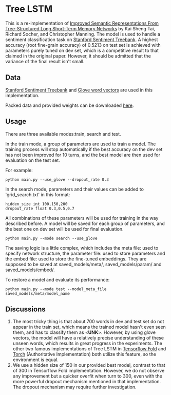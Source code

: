# Tree LSTM
This is a re-implementation of [Improved Semantic Representations From Tree-Structured Long Short-Term Memory Networks](http://arxiv.org/abs/1503.00075) by Kai Sheng Tai, Richard Socher, and Christopher Manning. The model is used to handle a sentiment classification task on [Stanford Sentiment Treebank](http://nlp.stanford.edu/sentiment/index.html).
A highest accuracy (root fine-grain accuracy) of 0.5213 on test set is achieved with parameters purely tuned on dev set, which is a competitive result to that claimed in the original paper. However, it should be admitted that the variance of the final result isn't small.

## Data
[Stanford Sentiment Treebank](http://nlp.stanford.edu/sentiment/index.html) and [Glove word vectors](http://nlp.stanford.edu/projects/glove/) are used in this implementation. 

Packed data and provided weights can be downloaded [here](https://drive.google.com/file/d/10N-zqlPEt1my1lVeG7U7G7uMdaDloyAx/view?usp=sharing).

## Usage
There are three available modes:train, search and test. 

In the train mode, a group of parameters are used to train a model. The training process will stop automatically if the best accuracy on the dev set has not been improved for 10 turns, and the best model are then used for evaluation on the test set.

For example:
```
python main.py --use_glove --dropout_rate 0.3
```
In the search mode, parameters and their values can be added to 'grid_search.txt' in this format:
```
hidden_size int 100,150,200
dropout_rate float 0.3,0.5,0.7
```
All combinations of these parameters will be used for training in the way described before. A model will be saved for each group of parameters, and the best one on dev set will be used for final evaluation.
```
python main.py --mode search --use_glove
```
The saving logic is a little complex, which includes the meta file: used to specify network structure, the parameter file: used to store parameters and the embed file: used to store the fine-tuned embeddings. They are supposed to be saved at saved_models/meta/, saved_models/param/ and saved_models/embed/.

To restore a model and evaluate its performance:
```
python main.py --mode test --model_meta_file saved_models/meta/model_name
```
## Discussions 
1. The most tricky thing is that about 700 words in dev and test set do not appear in the train set, which means the trained model hasn't even seen them, and has to classify them as <__UNK__>. However, by using glove vectors, the model will have a relatively precise understanding of these unseen words, which results in great progress in the experiments. The other two famous implementations of Tree LSTM in [Tensorflow Fold](https://github.com/tensorflow/fold/blob/master/tensorflow_fold/g3doc/sentiment.ipynb) and [Torch](https://github.com/stanfordnlp/treelstm) (Authoritative Implementation) both utilize this feature, so the environment is equal.
2. We use a hidden size of 150 in our provided best model, contrast to that of 300 in Tensorflow Fold implementation. However, we do not observe any improvement but a quicker overfit when turn to 300, even with the more powerful dropout mechanism mentioned in that implementation. The dropout mechanism may require further investigation.